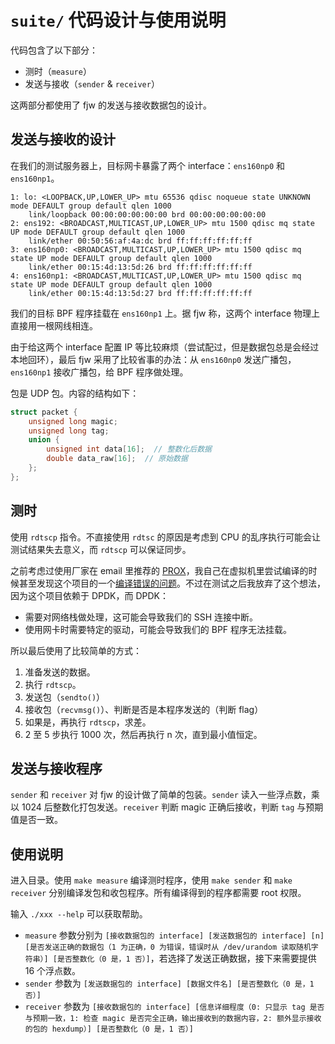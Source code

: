 # `suite/` 代码设计与使用说明

代码包含了以下部分：

- 测时（`measure`）
- 发送与接收（`sender` & `receiver`）

这两部分都使用了 fjw 的发送与接收数据包的设计。

## 发送与接收的设计

在我们的测试服务器上，目标网卡暴露了两个 interface：`ens160np0` 和 `ens160np1`。

```
1: lo: <LOOPBACK,UP,LOWER_UP> mtu 65536 qdisc noqueue state UNKNOWN mode DEFAULT group default qlen 1000
    link/loopback 00:00:00:00:00:00 brd 00:00:00:00:00:00
2: ens192: <BROADCAST,MULTICAST,UP,LOWER_UP> mtu 1500 qdisc mq state UP mode DEFAULT group default qlen 1000
    link/ether 00:50:56:af:4a:dc brd ff:ff:ff:ff:ff:ff
3: ens160np0: <BROADCAST,MULTICAST,UP,LOWER_UP> mtu 1500 qdisc mq state UP mode DEFAULT group default qlen 1000
    link/ether 00:15:4d:13:5d:26 brd ff:ff:ff:ff:ff:ff
4: ens160np1: <BROADCAST,MULTICAST,UP,LOWER_UP> mtu 1500 qdisc mq state UP mode DEFAULT group default qlen 1000
    link/ether 00:15:4d:13:5d:27 brd ff:ff:ff:ff:ff:ff
```

我们的目标 BPF 程序挂载在 `ens160np1` 上。据 fjw 称，这两个 interface 物理上直接用一根网线相连。

由于给这两个 interface 配置 IP 等比较麻烦（尝试配过，但是数据包总是会经过本地回环），最后 fjw 采用了比较省事的办法：从 `ens160np0` 发送广播包，`ens160np1` 接收广播包，给 BPF 程序做处理。

包是 UDP 包。内容的结构如下：

```c
struct packet {
    unsigned long magic;
    unsigned long tag;
    union {
        unsigned int data[16];  // 整数化后数据
        double data_raw[16];  // 原始数据
    };
};
```

## 测时

使用 `rdtscp` 指令。不直接使用 `rdtsc` 的原因是考虑到 CPU 的乱序执行可能会让测试结果失去意义，而 `rdtscp` 可以保证同步。

之前考虑过使用厂家在 email 里推荐的 [PROX](https://github.com/nvf-crucio/PROX)，我自己在虚拟机里尝试编译的时候甚至发现这个项目的一个[编译错误的问题](https://github.com/nvf-crucio/PROX/commit/305f09d6d9488d8bc3ab40a3955ad878c86780c6#r33680319)。不过在测试之后我放弃了这个想法，因为这个项目依赖于 DPDK，而 DPDK：

- 需要对网络栈做处理，这可能会导致我们的 SSH 连接中断。
- 使用网卡时需要特定的驱动，可能会导致我们的 BPF 程序无法挂载。

所以最后使用了比较简单的方式：

1. 准备发送的数据。
2. 执行 `rdtscp`。
3. 发送包（`sendto()`）
4. 接收包（`recvmsg()`）、判断是否是本程序发送的（判断 flag）
5. 如果是，再执行 `rdtscp`，求差。
6. 2 至 5 步执行 1000 次，然后再执行 n 次，直到最小值恒定。

## 发送与接收程序

`sender` 和 `receiver` 对 fjw 的设计做了简单的包装。`sender` 读入一些浮点数，乘以 1024 后整数化打包发送。`receiver` 判断 magic 正确后接收，判断 `tag` 与预期值是否一致。

## 使用说明

进入目录。使用 `make measure` 编译测时程序，使用 `make sender` 和 `make receiver` 分别编译发包和收包程序。所有编译得到的程序都需要 root 权限。

输入 `./xxx --help` 可以获取帮助。

- `measure` 参数分别为 `[接收数据包的 interface] [发送数据包的 interface] [n] [是否发送正确的数据包（1 为正确，0 为错误，错误时从 /dev/urandom 读取随机字符串）] [是否整数化（0 是，1 否）]`，若选择了发送正确数据，接下来需要提供 16 个浮点数。
- `sender` 参数为 `[发送数据包的 interface] [数据文件名] [是否整数化（0 是，1 否）]`
- `receiver` 参数为 `[接收数据包的 interface] [信息详细程度（0: 只显示 tag 是否与预期一致，1: 检查 magic 是否完全正确，输出接收到的数据内容，2: 额外显示接收的包的 hexdump）] [是否整数化（0 是，1 否）]`

